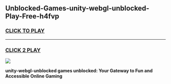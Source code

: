 
## Unblocked-Games-unity-webgl-unblocked-Play-Free-h4fvp
<h3>
<a href="https://premium76.site?title=unity-webgl-unblocked&ref=10A">CLICK TO PLAY</a></h3>
<hr>

<h3>
<a href="https://premium76.site?title=unity-webgl-unblocked&ref=10A">CLICK 2 PLAY</a>
  
</h3>

<a href="https://premium76.site?title=unity-webgl-unblocked&ref=10A"><img src="https://clearcache.store/games.png"></a>


**unity-webgl-unblocked games unblocked: Your Gateway to Fun and Accessible Online Gaming**
